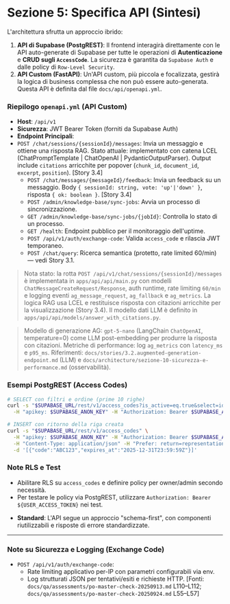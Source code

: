 # Sezione 5: Specifica API (Sintesi)

L'architettura sfrutta un approccio ibrido:
1.  **API di Supabase (PostgREST)**: Il frontend interagirà direttamente con le API auto-generate di Supabase per tutte le operazioni di **Autenticazione** e **CRUD sugli `AccessCode`**. La sicurezza è garantita da `Supabase Auth` e dalle policy di `Row-Level Security`.
2.  **API Custom (FastAPI)**: Un'API custom, più piccola e focalizzata, gestirà la logica di business complessa che non può essere auto-generata. Questa API è definita dal file `docs/api/openapi.yml`.

### Riepilogo `openapi.yml` (API Custom)
*   **Host**: `/api/v1`
*   **Sicurezza**: JWT Bearer Token (forniti da Supabase Auth)
*   **Endpoint Principali**:
*   `POST /chat/sessions/{sessionId}/messages`: Invia un messaggio e ottiene una risposta RAG. Stato attuale: implementato con catena LCEL (ChatPromptTemplate | ChatOpenAI | PydanticOutputParser). Output include `citations` arricchite per popover (`chunk_id`, `document_id`, `excerpt`, `position`). [Story 3.4]
    *   `POST /chat/messages/{messageId}/feedback`: Invia un feedback su un messaggio. Body `{ sessionId: string, vote: 'up'|'down' }`, risposta `{ ok: boolean }`. [Story 3.4]
    *   `POST /admin/knowledge-base/sync-jobs`: Avvia un processo di sincronizzazione.
    *   `GET /admin/knowledge-base/sync-jobs/{jobId}`: Controlla lo stato di un processo.
    *   `GET /health`: Endpoint pubblico per il monitoraggio dell'uptime.
    *   `POST /api/v1/auth/exchange-code`: Valida `access_code` e rilascia JWT temporaneo.
    *   `POST /chat/query`: Ricerca semantica (protetto, rate limited 60/min) — vedi Story 3.1.

> Nota stato: la rotta `POST /api/v1/chat/sessions/{sessionId}/messages` è implementata in `apps/api/api/main.py` con modelli `ChatMessageCreateRequest/Response`, auth runtime, rate limiting `60/min` e logging eventi `ag_message_request`, `ag_fallback` e `ag_metrics`. La logica RAG usa LCEL e restituisce risposta con citazioni arricchite per la visualizzazione (Story 3.4). Il modello dati LLM è definito in `apps/api/api/models/answer_with_citations.py`.

> Modello di generazione AG: `gpt-5-nano` (LangChain `ChatOpenAI`, temperature=0) come LLM post-embedding per produrre la risposta con citazioni. Metriche di performance: log `ag_metrics` con `latency_ms` e `p95_ms`. Riferimenti: `docs/stories/3.2.augmented-generation-endpoint.md` (LLM) e `docs/architecture/sezione-10-sicurezza-e-performance.md` (osservabilità).

### Esempi PostgREST (Access Codes)
```bash
# SELECT con filtri e ordine (prime 10 righe)
curl -s "$SUPABASE_URL/rest/v1/access_codes?is_active=eq.true&select=id,code,expires_at,usage_count&order=created_at.desc&limit=10" \
  -H "apikey: $SUPABASE_ANON_KEY" -H "Authorization: Bearer $SUPABASE_ANON_KEY"

# INSERT con ritorno della riga creata
curl -s "$SUPABASE_URL/rest/v1/access_codes" \
  -H "apikey: $SUPABASE_ANON_KEY" -H "Authorization: Bearer $SUPABASE_ANON_KEY" \
  -H "Content-Type: application/json" -H "Prefer: return=representation" \
  -d '[{"code":"ABC123","expires_at":"2025-12-31T23:59:59Z"}]'
```

### Note RLS e Test
- Abilitare RLS su `access_codes` e definire policy per owner/admin secondo necessità.
- Per testare le policy via PostgREST, utilizzare `Authorization: Bearer ${USER_ACCESS_TOKEN}` nei test.
*   **Standard**: L'API segue un approccio "schema-first", con componenti riutilizzabili e risposte di errore standardizzate.

---


### Note su Sicurezza e Logging (Exchange Code)

- `POST /api/v1/auth/exchange-code`:
  - Rate limiting applicativo per-IP con parametri configurabili via env.
  - Log strutturati JSON per tentativi/esiti e richieste HTTP.
[Fonti: `docs/qa/assessments/po-master-check-20250913.md` L110–L112; `docs/qa/assessments/po-master-check-20250924.md` L55–L57]
